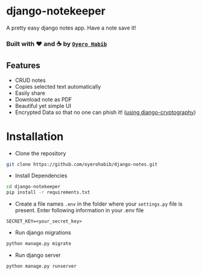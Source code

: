 # django-notekeeper
A pretty easy django notes app. Have a note save it!

### Built with :heart: and :coffee: by [`Oyero Habib`](http://www.oyerohabib.tech/)

## Features

- CRUD notes
- Copies selected text automatically
- Easily share
- Download note as PDF
- Beautiful yet simple UI
- Encrypted Data so that no one can phish it! ([using django-cryptography](https://github.com/georgemarshall/django-cryptography))

# Installation

- Clone the repository

```bash
git clone https://github.com/oyerohabib/django-notes.git
```

- Install Dependencies

```bash
cd django-notekeeper
pip install -r requirements.txt
```

- Create a file names `.env` in the folder where your `settings.py` file is present. Enter following information in your .env file

```
SECRET_KEY=<your_secret_key>
```

- Run django migrations

```bash
python manage.py migrate
```

- Run django server

```bash
python manage.py runserver